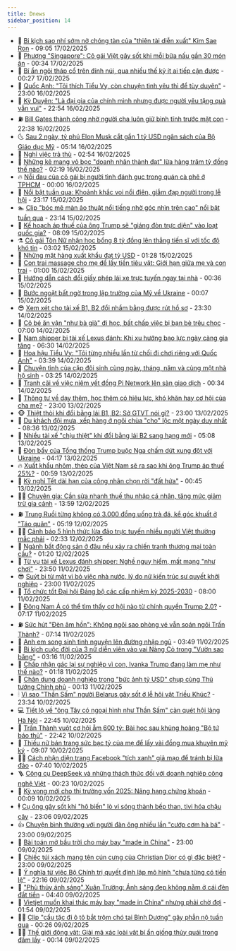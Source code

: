 ```yaml
---
title: Dnews
sidebar_position: 14
---
```


<!-- dantri-dnews:START -->
- 🤠 [Bi kịch sao nhí sớm nở chóng tàn của &quot;thiên tài diễn xuất&quot; Kim Sae Ron](https://dantri.com.vn/giai-tri/bi-kich-sao-nhi-som-no-chong-tan-cua-thien-tai-dien-xuat-kim-sae-ron-20250217105913524.htm) - 09:05 17/02/2025
- 🌈 [Phượng &quot;Singapore&quot;: Cô gái Việt gây sốt khi mỗi bữa nấu gần 30 món ăn](https://dantri.com.vn/doi-song/phuong-singapore-co-gai-viet-gay-sot-khi-moi-bua-nau-gan-30-mon-an-20250212001909072.htm) - 00:34 17/02/2025
- 🐎 [Bí ẩn ngôi tháp cổ trên đỉnh núi, qua nhiều thế kỷ ít ai tiếp cận được](https://dantri.com.vn/doi-song/bi-an-ngoi-thap-co-tren-dinh-nui-qua-nhieu-the-ky-it-ai-tiep-can-duoc-20250215110156747.htm) - 00:27 17/02/2025
- 👹 [Quốc Anh: &quot;Tôi thích Tiểu Vy, còn chuyện tình yêu thì để tùy duyên&quot;](https://dantri.com.vn/giai-tri/quoc-anh-toi-thich-tieu-vy-con-chuyen-tinh-yeu-thi-de-tuy-duyen-20250216204129714.htm) - 23:00 16/02/2025
- 🫶 [Kỳ Duyên: &quot;Là đại gia của chính mình nhưng được người yêu tặng quà vẫn vui&quot;](https://dantri.com.vn/giai-tri/ky-duyen-la-dai-gia-cua-chinh-minh-nhung-duoc-nguoi-yeu-tang-qua-van-vui-20250213163531055.htm) - 22:54 16/02/2025
- ⛽️ [Bill Gates thành công nhờ người cha luôn giữ bình tĩnh trước mặt con](https://dantri.com.vn/giao-duc/bill-gates-thanh-cong-nho-nguoi-cha-luon-giu-binh-tinh-truoc-mat-con-20250216223958425.htm) - 22:38 16/02/2025
- 🌜 [Sau 2 ngày, tỷ phú Elon Musk cắt gần 1 tỷ USD ngân sách của Bộ Giáo dục Mỹ](https://dantri.com.vn/giao-duc/sau-2-ngay-ty-phu-elon-musk-cat-gan-1-ty-usd-ngan-sach-cua-bo-giao-duc-my-20250216101452096.htm) - 05:14 16/02/2025
- 💪 [Nghỉ việc trả thù](https://dantri.com.vn/kinh-doanh/nghi-viec-tra-thu-20250216040023749.htm) - 02:54 16/02/2025
- 🎊 [Những kẻ mang vỏ bọc &quot;doanh nhân thành đạt&quot; lừa hàng trăm tỷ đồng thế nào?](https://dantri.com.vn/phap-luat/nhung-ke-mang-vo-boc-doanh-nhan-thanh-dat-lua-hang-tram-ty-dong-the-nao-20250216084109987.htm) - 02:19 16/02/2025
- 🔥 [Nỗi đau của cô gái bị người tình đánh gục trong quán cà phê ở TPHCM](https://dantri.com.vn/xa-hoi/noi-dau-cua-co-gai-bi-nguoi-tinh-danh-guc-trong-quan-ca-phe-o-tphcm-20250215174821272.htm) - 00:00 16/02/2025
- 👀 [Nổi bật tuần qua: Khoảnh khắc voi nổi điên, giẫm đạp người trong lễ hội](https://dantri.com.vn/khoa-hoc/noi-bat-tuan-qua-khoanh-khac-voi-noi-dien-giam-dap-nguoi-trong-le-hoi-20250216011912325.htm) - 23:17 15/02/2025
- 🏊 [Clip &quot;bóc mẽ màn ảo thuật nổi tiếng nhờ góc nhìn trên cao&quot; nổi bật tuần qua](https://dantri.com.vn/cong-nghe/clip-boc-me-man-ao-thuat-noi-tieng-nho-goc-nhin-tren-cao-noi-bat-tuan-qua-20250216014842184.htm) - 23:14 15/02/2025
- 🥸 [Kế hoạch áp thuế của ông Trump sẽ &quot;giáng đòn trực diện&quot; vào loạt quốc gia?](https://dantri.com.vn/kinh-doanh/ke-hoach-ap-thue-cua-ong-trump-se-giang-don-truc-dien-vao-loat-quoc-gia-20250215124230563.htm) - 08:09 15/02/2025
- ⚗️ [Cô gái Tôn Nữ nhận học bổng 8 tỷ đồng lên thẳng tiến sĩ với tốc độ khó tin](https://dantri.com.vn/giao-duc/co-gai-ton-nu-nhan-hoc-bong-8-ty-dong-len-thang-tien-si-voi-toc-do-kho-tin-20250215094050440.htm) - 03:02 15/02/2025
- 🐲 [Những mặt hàng xuất khẩu đạt tỷ USD](https://dantri.com.vn/kinh-doanh/nhung-mat-hang-xuat-khau-dat-ty-usd-20250210142904504.htm) - 01:28 15/02/2025
- 🌁 [Con trai massage cho mẹ để lấy tiền tiêu vặt: Giới hạn giữa mẹ và con trai](https://dantri.com.vn/giao-duc/con-trai-massage-cho-me-de-lay-tien-tieu-vat-gioi-han-giua-me-va-con-trai-20250214164143245.htm) - 01:00 15/02/2025
- 🧐 [Hướng dẫn cách đổi giấy phép lái xe trực tuyến ngay tại nhà](https://dantri.com.vn/cong-nghe/huong-dan-cach-doi-giay-phep-lai-xe-truc-tuyen-ngay-tai-nha-20250215025935239.htm) - 00:36 15/02/2025
- 👹 [Bước ngoặt bất ngờ trong lập trường của Mỹ về Ukraine](https://dantri.com.vn/the-gioi/buoc-ngoat-bat-ngo-trong-lap-truong-cua-my-ve-ukraine-20250213222816599.htm) - 00:07 15/02/2025
- 😎 [Xem xét cho tài xế B1, B2 đổi nhầm bằng được rút hồ sơ](https://dantri.com.vn/xa-hoi/xem-xet-cho-tai-xe-b1-b2-doi-nham-bang-duoc-rut-ho-so-20250214163149759.htm) - 23:30 14/02/2025
- 🤭 [Cô bé ăn vận &quot;như bà già&quot; đi học, bất chấp việc bị bạn bè trêu chọc](https://dantri.com.vn/giao-duc/co-be-an-van-nhu-ba-gia-di-hoc-bat-chap-viec-bi-ban-be-treu-choc-20250213220927315.htm) - 07:00 14/02/2025
- 🦣 [Nam shipper bị tài xế Lexus đánh: Khi xu hướng bạo lực ngày càng gia tăng](https://dantri.com.vn/phap-luat/nam-shipper-bi-tai-xe-lexus-danh-khi-xu-huong-bao-luc-ngay-cang-gia-tang-20250214124110910.htm) - 06:30 14/02/2025
- 🙉 [Hoa hậu Tiểu Vy: &quot;Tôi từng nhiều lần từ chối đi chơi riêng với Quốc Anh&quot;](https://dantri.com.vn/giai-tri/hoa-hau-tieu-vy-toi-tung-nhieu-lan-tu-choi-di-choi-rieng-voi-quoc-anh-20250214001859307.htm) - 03:39 14/02/2025
- 🗽 [Chuyện tình của cặp đôi sinh cùng ngày, tháng, năm và cùng một nhà hộ sinh](https://dantri.com.vn/doi-song/chuyen-tinh-cua-cap-doi-sinh-cung-ngay-thang-nam-va-cung-mot-nha-ho-sinh-20250213210947493.htm) - 03:25 14/02/2025
- 🐻 [Tranh cãi về việc niêm yết đồng Pi Network lên sàn giao dịch](https://dantri.com.vn/cong-nghe/tranh-cai-ve-viec-niem-yet-dong-pi-network-len-san-giao-dich-20250213155939580.htm) - 00:34 14/02/2025
- 🫣 [Thông tư về dạy thêm, học thêm có hiệu lực, khó khăn hay cơ hội của cha mẹ?](https://dantri.com.vn/giao-duc/thong-tu-ve-day-them-hoc-them-co-hieu-luc-kho-khan-hay-co-hoi-cua-cha-me-20250213212640966.htm) - 23:00 13/02/2025
- 🐵 [Thiệt thòi khi đổi bằng lái B1, B2: Sở GTVT nói gì?](https://dantri.com.vn/xa-hoi/thiet-thoi-khi-doi-bang-lai-b1-b2-so-gtvt-noi-gi-20250213193706125.htm) - 23:00 13/02/2025
- 🥷 [Du khách đội mưa, xếp hàng ở ngôi chùa &quot;cho&quot; lộc một ngày duy nhất](https://dantri.com.vn/du-lich/du-khach-doi-mua-xep-hang-o-ngoi-chua-cho-loc-mot-ngay-duy-nhat-20250213151241060.htm) - 08:36 13/02/2025
- 🐻 [Nhiều tài xế &quot;chịu thiệt&quot; khi đổi bằng lái B2 sang hạng mới](https://dantri.com.vn/xa-hoi/nhieu-tai-xe-chiu-thiet-khi-doi-bang-lai-b2-sang-hang-moi-20250212175134282.htm) - 05:08 13/02/2025
- 🥸 [Đòn bẩy của Tổng thống Trump buộc Nga chấm dứt xung đột với Ukraine](https://dantri.com.vn/the-gioi/don-bay-cua-tong-thong-trump-buoc-nga-cham-dut-xung-dot-voi-ukraine-20250205183038902.htm) - 04:17 13/02/2025
- 🔥 [Xuất khẩu nhôm, thép của Việt Nam sẽ ra sao khi ông Trump áp thuế 25%?](https://dantri.com.vn/kinh-doanh/xuat-khau-nhom-thep-cua-viet-nam-se-ra-sao-khi-ong-trump-ap-thue-25-20250211212250541.htm) - 00:59 13/02/2025
- 🥰 [Kỳ nghỉ Tết dài hạn của công nhân chọn rời &quot;đất hứa&quot;](https://dantri.com.vn/an-sinh/ky-nghi-tet-dai-han-cua-cong-nhan-chon-roi-dat-hua-20250210125843943.htm) - 00:45 13/02/2025
- 👨‍🏫 [Chuyên gia: Cần sửa nhanh thuế thu nhập cá nhân, tăng mức giảm trừ gia cảnh](https://dantri.com.vn/kinh-doanh/chuyen-gia-can-sua-nhanh-thue-thu-nhap-ca-nhan-tang-muc-giam-tru-gia-canh-20250212181904389.htm) - 13:59 12/02/2025
- ⛽️ [Trung Ruồi từng không có 3.000 đồng uống trà đá, kể góc khuất ở &quot;Táo quân&quot;](https://dantri.com.vn/giai-tri/trung-ruoi-tung-khong-co-3000-dong-uong-tra-da-ke-goc-khuat-o-tao-quan-20250212030018820.htm) - 05:19 12/02/2025
- 🧑‍💻 [Cảnh báo 5 hình thức lừa đảo trực tuyến nhiều người Việt thường mắc phải](https://dantri.com.vn/cong-nghe/canh-bao-5-hinh-thuc-lua-dao-truc-tuyen-nhieu-nguoi-viet-thuong-mac-phai-20250212093056461.htm) - 02:33 12/02/2025
- 💪 [Ngành bất động sản ở đâu nếu xảy ra chiến tranh thương mại toàn cầu?](https://dantri.com.vn/bat-dong-san/nganh-bat-dong-san-o-dau-neu-xay-ra-chien-tranh-thuong-mai-toan-cau-20250211171158389.htm) - 01:20 12/02/2025
- 🔭 [Từ vụ tài xế Lexus đánh shipper: Nghề nguy hiểm, mất mạng &quot;như chơi&quot;](https://dantri.com.vn/lao-dong-viec-lam/tu-vu-tai-xe-lexus-danh-shipper-nghe-nguy-hiem-mat-mang-nhu-choi-20250211235603589.htm) - 23:50 11/02/2025
- 😎 [Suýt bị từ mặt vì bỏ việc nhà nước, lý do nữ kiến trúc sư quyết khởi nghiệp](https://dantri.com.vn/lao-dong-viec-lam/suyt-bi-tu-mat-vi-bo-viec-nha-nuoc-ly-do-nu-kien-truc-su-quyet-khoi-nghiep-20250207110046859.htm) - 23:00 11/02/2025
- 🦩 [Tổ chức tốt Đại hội Đảng bộ các cấp nhiệm kỳ 2025-2030](https://dantri.com.vn/xa-hoi/to-chuc-tot-dai-hoi-dang-bo-cac-cap-nhiem-ky-2025-2030-20250211143007741.htm) - 08:00 11/02/2025
- 🐻 [Đông Nam Á có thể tìm thấy cơ hội nào từ chính quyền Trump 2.0?](https://dantri.com.vn/the-gioi/dong-nam-a-co-the-tim-thay-co-hoi-nao-tu-chinh-quyen-trump-20-20241230161851244.htm) - 07:17 11/02/2025
- ⛽️ [Sức hút &quot;Đèn âm hồn&quot;: Không ngôi sao phòng vé vẫn soán ngôi Trấn Thành?](https://dantri.com.vn/giai-tri/suc-hut-den-am-hon-khong-ngoi-sao-phong-ve-van-soan-ngoi-tran-thanh-20250211122227942.htm) - 07:14 11/02/2025
- 📝 [Anh em song sinh tình nguyện lên đường nhập ngũ](https://dantri.com.vn/xa-hoi/anh-em-song-sinh-tinh-nguyen-len-duong-nhap-ngu-20250211102951599.htm) - 03:49 11/02/2025
- 💯 [Bi kịch cuộc đời của 3 nữ diễn viên vào vai Nàng Cỏ trong &quot;Vườn sao băng&quot;](https://dantri.com.vn/giai-tri/bi-kich-cuoc-doi-cua-3-nu-dien-vien-vao-vai-nang-co-trong-vuon-sao-bang-20250210120249240.htm) - 03:16 11/02/2025
- 🤠 [Chấp nhận gác lại sự nghiệp vì con, Ivanka Trump đang làm mẹ như thế nào?](https://dantri.com.vn/giao-duc/chap-nhan-gac-lai-su-nghiep-vi-con-ivanka-trump-dang-lam-me-nhu-the-nao-20250211075653846.htm) - 01:18 11/02/2025
- 🧐 [Chân dung doanh nghiệp trong &quot;bức ảnh tỷ USD&quot; chụp cùng Thủ tướng Chính phủ](https://dantri.com.vn/kinh-doanh/chan-dung-doanh-nghiep-trong-buc-anh-ty-usd-chup-cung-thu-tuong-chinh-phu-20250211053731993.htm) - 00:13 11/02/2025
- 🕯 [Vì sao &quot;Thần Sấm&quot; người Belarus gây sốt ở lễ hội vật Triều Khúc?](https://dantri.com.vn/the-thao/vi-sao-than-sam-nguoi-belarus-gay-sot-o-le-hoi-vat-trieu-khuc-20250211003329404.htm) - 23:34 10/02/2025
- 💻 [Tiết lộ về &quot;ông Tây có ngoại hình như Thần Sấm&quot; càn quét hội làng Hà Nội](https://dantri.com.vn/doi-song/tiet-lo-ve-ong-tay-co-ngoai-hinh-nhu-than-sam-can-quet-hoi-lang-ha-noi-20250210163111511.htm) - 22:45 10/02/2025
- 🌋 [Trấn Thành vuột cơ hội ẵm 600 tỷ: Bài học sau khủng hoảng &quot;Bộ tứ báo thủ&quot;](https://dantri.com.vn/giai-tri/tran-thanh-vuot-co-hoi-am-600-ty-bai-hoc-sau-khung-hoang-bo-tu-bao-thu-20250209164104841.htm) - 22:42 10/02/2025
- 🤖 [Thiếu nữ bán trang sức bạc tỷ của mẹ để lấy vài đồng mua khuyên mỹ ký](https://dantri.com.vn/giao-duc/thieu-nu-ban-trang-suc-bac-ty-cua-me-de-lay-vai-dong-mua-khuyen-my-ky-20250210113158738.htm) - 09:07 10/02/2025
- 🧑‍💻 [Cách nhận diện trang Facebook &quot;tích xanh&quot; giả mạo để tránh bị lừa đảo](https://dantri.com.vn/cong-nghe/cach-nhan-dien-trang-facebook-tich-xanh-gia-mao-de-tranh-bi-lua-dao-20250210125121500.htm) - 07:40 10/02/2025
- 🪜 [Công cụ DeepSeek và những thách thức đối với doanh nghiệp công nghệ Việt](https://dantri.com.vn/cong-nghe/cong-cu-deepseek-va-nhung-thach-thuc-doi-voi-doanh-nghiep-cong-nghe-viet-20250207170651533.htm) - 00:23 10/02/2025
- 🚀 [Kỳ vọng mới cho thị trường vốn 2025: Nâng hạng chứng khoán](https://dantri.com.vn/kinh-doanh/ky-vong-moi-cho-thi-truong-von-2025-nang-hang-chung-khoan-20250128174914096.htm) - 00:09 10/02/2025
- 🕴 [Cụ ông gây sốt khi &quot;hô biến&quot; lò vi sóng thành bếp than, tivi hóa chậu cây](https://dantri.com.vn/doi-song/cu-ong-gay-sot-khi-ho-bien-lo-vi-song-thanh-bep-than-tivi-hoa-chau-cay-20250208125743446.htm) - 23:06 09/02/2025
- 👍 [Chuyện bình thường với người đàn ông nhiều lần &quot;cướp cơm hà bá&quot;](https://dantri.com.vn/an-sinh/chuyen-binh-thuong-voi-nguoi-dan-ong-nhieu-lan-cuop-com-ha-ba-20250206165753526.htm) - 23:00 09/02/2025
- 🥳 [Bài toán mở bầu trời cho máy bay &quot;made in China&quot;](https://dantri.com.vn/xa-hoi/bai-toan-mo-bau-troi-cho-may-bay-made-in-china-20250207202327020.htm) - 23:00 09/02/2025
- 🥳 [Chiếc túi xách mang tên cún cưng của Christian Dior có gì đặc biệt?](https://dantri.com.vn/giai-tri/chiec-tui-xach-mang-ten-cun-cung-cua-christian-dior-co-gi-dac-biet-20250207220833868.htm) - 23:00 09/02/2025
- 🦩 [Ý nghĩa từ việc Bộ Chính trị quyết định lập mô hình &quot;chưa từng có tiền lệ&quot;](https://dantri.com.vn/xa-hoi/y-nghia-tu-viec-bo-chinh-tri-quyet-dinh-lap-mo-hinh-chua-tung-co-tien-le-20250209204829852.htm) - 22:16 09/02/2025
- 🗽 [&quot;Phù thủy ánh sáng&quot; Xuân Trường: Ánh sáng đẹp không nằm ở cái đèn đắt tiền](https://dantri.com.vn/giai-tri/phu-thuy-anh-sang-xuan-truong-anh-sang-dep-khong-nam-o-cai-den-dat-tien-20250209102114219.htm) - 04:40 09/02/2025
- 🤖 [Vietjet muốn khai thác máy bay &quot;made in China&quot; nhưng phải chờ đợi](https://dantri.com.vn/xa-hoi/vietjet-muon-khai-thac-may-bay-made-in-china-nhung-phai-cho-doi-20250205000048510.htm) - 01:54 09/02/2025
- 🧑‍🏫 [Clip &quot;cẩu tặc đi ô tô bắt trộm chó tại Bình Dương&quot; gây phẫn nộ tuần qua](https://dantri.com.vn/cong-nghe/clip-cau-tac-di-o-to-bat-trom-cho-tai-binh-duong-gay-phan-no-tuan-qua-20250209022617351.htm) - 00:26 09/02/2025
- 👨‍🏫 [Thế giới động vật: Giải mã xác loài vật bí ẩn giống thủy quái trong đầm lầy](https://dantri.com.vn/khoa-hoc/the-gioi-dong-vat-giai-ma-xac-loai-vat-bi-an-giong-thuy-quai-trong-dam-lay-20250209053320928.htm) - 00:14 09/02/2025<!-- dantri-dnews:END -->
